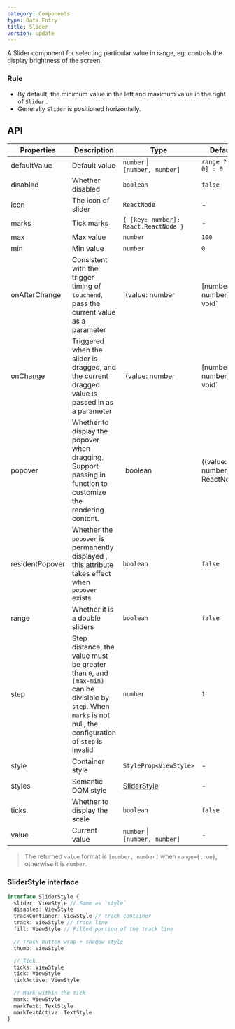 ```yaml
---
category: Components
type: Data Entry
title: Slider
version: update
---
```


A Slider component for selecting particular value in range, eg: controls the display brightness of the screen.

### Rule
- By default, the minimum value in the left and maximum value in the right of `Slider` .
- Generally `Slider` is positioned horizontally.

## API

| Properties | Description | Type | Default | Version |
| --- | --- | --- | --- | --- |
| defaultValue | Default value | `number` \|<br/> `[number, number]` | `range ? [0, 0] : 0` | |
| disabled | Whether disabled | `boolean` | `false` | |
| icon | The icon of slider | `ReactNode` | - | |
| marks | Tick marks | `{ [key: number]: React.ReactNode }` | - | `5.2.1` |
| max | Max value | `number` | `100` | |
| min | Min value | `number` | `0` | |
| onAfterChange | Consistent with the trigger timing of `touchend`, pass the current value as a parameter | `(value: number | [number, number]) => void` | - | |
| onChange | Triggered when the slider is dragged, and the current dragged value is passed in as a parameter | `(value: number | [number, number]) => void` | - | |
| popover | Whether to display the popover when dragging. Support passing in function to customize the rendering content. | `boolean | ((value: number) => ReactNode)` | `false` | `5.2.1` |
| residentPopover | Whether the `popover` is permanently displayed , this attribute takes effect when `popover` exists | `boolean ` | `false` | `5.2.1` |
| range | Whether it is a double sliders | `boolean` | `false` | `5.2.1` |
| step | Step distance, the value must be greater than `0`, and `(max-min)` can be divisible by `step`. When `marks` is not null, the configuration of `step` is invalid | `number` | `1` | `5.2.1` |
| style  | Container style | `StyleProp<ViewStyle>` | - | |
| styles | Semantic DOM style | [SliderStyle](#sliderstyle-interface) | - | `5.2.1` |
| ticks | Whether to display the scale | `boolean` | `false` | `5.2.1` |
| value | Current value | `number` \|<br/> `[number, number]` | - | |

> The returned `value` format is `[number, number]` when `range={true}`, otherwise it is `number`.

### SliderStyle interface

```typescript
interface SliderStyle {
  slider: ViewStyle // Same as `style`
  disabled: ViewStyle
  trackContianer: ViewStyle // track container
  track: ViewStyle // track line
  fill: ViewStyle // Filled portion of the track line

  // Track button wrap + shadow style
  thumb: ViewStyle

  // Tick
  ticks: ViewStyle
  tick: ViewStyle
  tickActive: ViewStyle

  // Mark within the tick
  mark: ViewStyle
  markText: TextStyle
  markTextActive: TextStyle
}
```